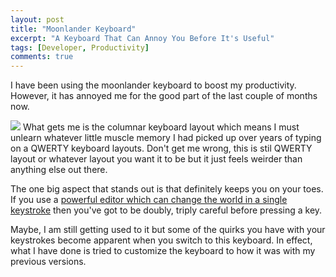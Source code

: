 ```yaml
---
layout: post
title: "Moonlander Keyboard"
excerpt: "A Keyboard That Can Annoy You Before It's Useful"
tags: [Developer, Productivity]
comments: true
---
```

I have been using the moonlander keyboard to boost my productivity. However, it
has annoyed me for the good part of the last couple of months now. 

![](https://res.cloudinary.com/zsa-technology/image/upload/w_1528/v1637636176/zsa-io-production/1-hero-white)
What gets me
is the columnar keyboard layout which means I must unlearn whatever little
muscle memory I had picked up over years of typing on a QWERTY keyboard
layouts. Don't get me wrong, this is stil QWERTY layout or whatever layout you
want it to be but it just feels weirder than anything else out there.

The one big aspect  that stands out is that definitely keeps you on your
toes. If you use a [powerful editor which can change the world in a single
keystroke](http://www.mycpu.org/emacs-productivity-setup/) then you've got to be
doubly,  triply careful before pressing a key.

Maybe, I am still getting used to it but some of the quirks you have with your
keystrokes become apparent when you switch to this keyboard. In effect, what I
have done is tried to customize the keyboard to how it was with my previous
versions.
